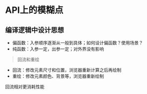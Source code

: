 # API上的模糊点



## 编译逻辑中设计思想

* 偏函数：入参顺序逐渐从一般到具体；如何设计偏函数？使用场景？
* 纯函数：入参一定，出参一定；对外界没有影响



> 回流和重绘

* 回流：修改元素尺寸和位置，浏览器重新计算之后再绘制
* 重绘：修改元素颜色、背景等，浏览器重新绘制

回流相对更消耗性能


